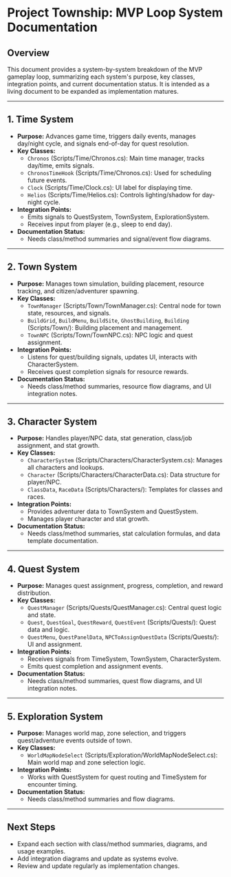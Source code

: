 # Project Township: MVP Loop System Documentation

<!--
Added: May 8, 2025
Summary: Initial system-by-system documentation for MVP loop (Time, Town, Character, Quest, Exploration). Generated by doc, 2025-05-08.
-->

## Overview
This document provides a system-by-system breakdown of the MVP gameplay loop, summarizing each system's purpose, key classes, integration points, and current documentation status. It is intended as a living document to be expanded as implementation matures.

---

## 1. Time System
- **Purpose:** Advances game time, triggers daily events, manages day/night cycle, and signals end-of-day for quest resolution.
- **Key Classes:**
  - `Chronos` (Scripts/Time/Chronos.cs): Main time manager, tracks day/time, emits signals.
  - `ChronosTimeHook` (Scripts/Time/Chronos.cs): Used for scheduling future events.
  - `Clock` (Scripts/Time/Clock.cs): UI label for displaying time.
  - `Helios` (Scripts/Time/Helios.cs): Controls lighting/shadow for day-night cycle.
- **Integration Points:**
  - Emits signals to QuestSystem, TownSystem, ExplorationSystem.
  - Receives input from player (e.g., sleep to end day).
- **Documentation Status:**
  - Needs class/method summaries and signal/event flow diagrams.

---

## 2. Town System
- **Purpose:** Manages town simulation, building placement, resource tracking, and citizen/adventurer spawning.
- **Key Classes:**
  - `TownManager` (Scripts/Town/TownManager.cs): Central node for town state, resources, and signals.
  - `BuildGrid`, `BuildMenu`, `BuildSite`, `GhostBuilding`, `Building` (Scripts/Town/): Building placement and management.
  - `TownNPC` (Scripts/Town/TownNPC.cs): NPC logic and quest assignment.
- **Integration Points:**
  - Listens for quest/building signals, updates UI, interacts with CharacterSystem.
  - Receives quest completion signals for resource rewards.
- **Documentation Status:**
  - Needs class/method summaries, resource flow diagrams, and UI integration notes.

---

## 3. Character System
- **Purpose:** Handles player/NPC data, stat generation, class/job assignment, and stat growth.
- **Key Classes:**
  - `CharacterSystem` (Scripts/Characters/CharacterSystem.cs): Manages all characters and lookups.
  - `Character` (Scripts/Characters/CharacterData.cs): Data structure for player/NPC.
  - `ClassData`, `RaceData` (Scripts/Characters/): Templates for classes and races.
- **Integration Points:**
  - Provides adventurer data to TownSystem and QuestSystem.
  - Manages player character and stat growth.
- **Documentation Status:**
  - Needs class/method summaries, stat calculation formulas, and data template documentation.

---

## 4. Quest System
- **Purpose:** Manages quest assignment, progress, completion, and reward distribution.
- **Key Classes:**
  - `QuestManager` (Scripts/Quests/QuestManager.cs): Central quest logic and state.
  - `Quest`, `QuestGoal`, `QuestReward`, `QuestEvent` (Scripts/Quests/): Quest data and logic.
  - `QuestMenu`, `QuestPanelData`, `NPCToAssignQuestData` (Scripts/Quests/): UI and assignment.
- **Integration Points:**
  - Receives signals from TimeSystem, TownSystem, CharacterSystem.
  - Emits quest completion and assignment events.
- **Documentation Status:**
  - Needs class/method summaries, quest flow diagrams, and UI integration notes.

---

## 5. Exploration System
- **Purpose:** Manages world map, zone selection, and triggers quest/adventure events outside of town.
- **Key Classes:**
  - `WorldMapNodeSelect` (Scripts/Exploration/WorldMapNodeSelect.cs): Main world map and zone selection logic.
- **Integration Points:**
  - Works with QuestSystem for quest routing and TimeSystem for encounter timing.
- **Documentation Status:**
  - Needs class/method summaries and flow diagrams.

---

## Next Steps
- Expand each section with class/method summaries, diagrams, and usage examples.
- Add integration diagrams and update as systems evolve.
- Review and update regularly as implementation changes.

<!-- Generated by doc, 2025-05-08 -->
